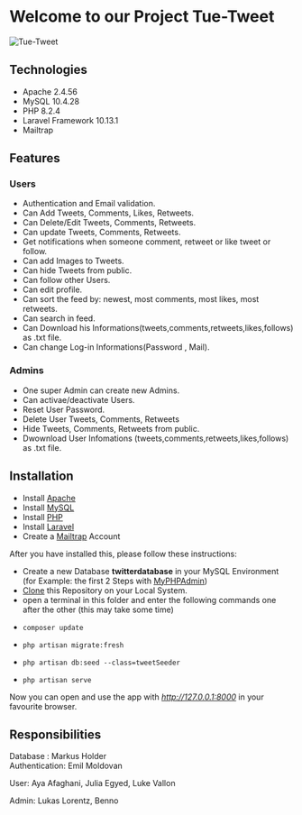 # Welcome to our Project Tue-Tweet

![Tue-Tweet](https://github.com/Emilmoldovan24/Tue-Tweet/assets/92357718/a4cfc58a-39dc-4136-8760-70111d06a1eb)

 
## Technologies
* Apache 2.4.56
* MySQL 10.4.28
* PHP 8.2.4
* Laravel Framework 10.13.1
* Mailtrap

## Features
### Users
* Authentication and Email validation. 
* Can Add Tweets, Comments, Likes, Retweets.
* Can Delete/Edit Tweets, Comments, Retweets.
* Can update Tweets, Comments, Retweets.
* Get notifications when someone comment, retweet or like tweet or follow.
* Can add Images to Tweets.
* Can hide Tweets from public.
* Can follow other Users.
* Can edit profile.
* Can sort the feed by: newest, most comments, most likes, most retweets.
* Can search in feed. 
* Can Download his Informations(tweets,comments,retweets,likes,follows) as .txt file.
* Can change Log-in Informations(Password , Mail). 

### Admins
* One super Admin can create new Admins.
* Can activae/deactivate Users.
* Reset User Password.
* Delete User Tweets, Comments, Retweets
* Hide Tweets, Comments, Retweets from public.
* Dwownload User Infomations (tweets,comments,retweets,likes,follows) as .txt file.
## Installation
* Install [Apache](https://httpd.apache.org/docs/2.4/install.html)
* Install [MySQL](https://dev.mysql.com/doc/mysql-installation-excerpt/5.7/en/)
* Install [PHP](https://www.php.net/manual/en/install.php)
* Install [Laravel](https://laravel.com/docs/7.x/installation)
* Create a [Mailtrap](https://mailtrap.io/) Account

After you have installed this, please follow these instructions:
* Create a new Database **twitterdatabase** in your MySQL Environment (for Example: the first 2 Steps with [MyPHPAdmin](https://www.geeksforgeeks.org/how-to-create-a-new-database-in-phpmyadmin/))
* [Clone](https://docs.github.com/de/repositories/creating-and-managing-repositories/cloning-a-repository) this Repository on your Local System.
* open a terminal in this folder and enter the following commands one after the other (this may take some time)
*     composer update
*     php artisan migrate:fresh
*     php artisan db:seed --class=tweetSeeder
*     php artisan serve

Now you can open and use the app with *http://127.0.0.1:8000* in your favourite browser.  
    

## Responsibilities

Database : Markus Holder  
Authentication: Emil Moldovan

User: Aya Afaghani, Julia Egyed, Luke Vallon

Admin: Lukas Lorentz, Benno

